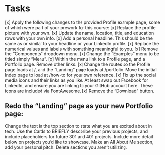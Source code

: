 # Tasks

[x] Apply the following changes to the provided Profile example page, some of which were part of your prework for this course:
[x] Replace the profile picture with your own.
[x] Update the name, location, title, and education rows with your own info.
[x] Add a personal headline. This should be the same as or similar to your headline on your LinkedIn profile.
[x] Replace the numerical values and labels with something meaningful to you.
[x] Remove the “Components” dropdown menu.
[x] Change the “Examples” menu to be titled simply “Menu”.
[x] Within the menu link to a Profile page, and a Portfolio page. Remove other links.
[x] Change the routes so the Profile page loads at /, and the “Landing” page loads at /portfolio. Move the initial Index page to load at /how-to for your own reference.
[x] Fix up the social media icons and their links as you like. At least swap out Facebook for LinkedIn, and ensure you are linking to your GitHub account here.  These icons are included via FontAwesome.
[x] Remove the “Download” button.

## Redo the “Landing” page as your new Portfolio page:

Change the text in the top section to state what you are excited about in tech.
Use the Cards to BRIEFLY descbribe your previous projects, and include placeholders for future 301 and 401 projects.
Include more detail below on projects you’d like to showcase.
Make an All About Me section, add your personal pitch.
Delete sections you aren’t utilizing.
